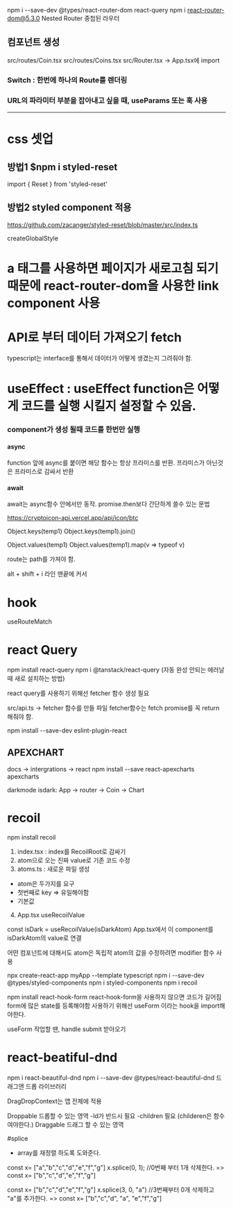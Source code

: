 npm i --save-dev @types/react-router-dom react-query
npm i react-router-dom@5.3.0
Nested Router 중첩된 라우터

## 컴포넌트 생성
src/routes/Coin.tsx
src/routes/Coins.tsx
src/Router.tsx -> App.tsx에 import

### Switch : 한번에 하나의 Route를 렌더링
### URL의 파라미터 부분을 잡아내고 싶을 때, useParams 또는 훅 사용

-------

# css 셋업
## 방법1 $npm i styled-reset
  import { Reset } from 'styled-reset'

## 방법2 styled component 적용
https://github.com/zacanger/styled-reset/blob/master/src/index.ts

createGlobalStyle


# a 태그를 사용하면 페이지가 새로고침 되기 때문에  react-router-dom을 사용한 link component 사용


# API로 부터 데이터 가져오기 fetch
typescript는 interface를 통해서 데이터가 어떻게 생겼는지 그려줘야 함.

# useEffect : useEffect function은 어떻게 코드를 실행 시킬지 설정할 수 있음.
### component가 생성 될때 코드를 한번만 실행

#### async
function 앞에 async를 붙이면 해당 함수는 항상 프라미스를 반환.
프라미스가 아닌것은 프라미스로 감싸서 반환

#### await
await는 async함수 안에서만 동작.
promise.then보다 간단하게 쓸수 있는 문법


https://cryptoicon-api.vercel.app/api/icon/btc


Object.keys(temp1)
Object.keys(temp1).join()

Object.values(temp1)
Object.values(temp1).map(v => typeof v)

route는 path를 가져야 함.

alt + shift + i 라인 맨끝에 커서

# hook
useRouteMatch

# react Query
npm install react-query
npm i @tanstack/react-query (자동 완성 안되는 에러날 때 새로 설치하는 방법)

react query를 사용하기 위해선 fetcher 함수 생성 필요

src/api.ts -> fetcher 함수를 만들 파일
fetcher함수는 fetch promise를 꼭 return 해줘야 함.

npm install --save-dev eslint-plugin-react

## APEXCHART
docs -> intergrations -> react
npm install --save react-apexcharts apexcharts
<script src="https://cdn.jsdelivr.net/npm/apexcharts"></script>
<script src="https://cdn.jsdelivr.net/npm/react-apexcharts"></script>


darkmode
isdark: App -> router -> Coin -> Chart

# recoil
npm install recoil

1. index.tsx : index를 RecoilRoot로 감싸기
2. atom으로 오는 진짜 value로 기존 코드 수정
3. atoms.ts : 새로운 파일 생성
  - atom은 두가지를 요구
  - 첫번째로 key => 유일해야함
  - 기본값
4. App.tsx useRecoilValue

const isDark = useRecoilValue(isDarkAtom)
App.tsx에서 이 component를 isDarkAtom의 value로 연결

어떤 컴포넌트에 대해서도 atom은 독립적
atom의 값을 수정하려면 modifier 함수 사용

npx create-react-app myApp --template typescript
npm i --save-dev @types/styled-components
npm i styled-components
npm i recoil

npm install react-hook-form
react-hook-form을 사용하지 않으면 코드가 길어짐
form에 많은 state를 등록해야함
사용하기 위해선 useForm 이라는 hook을 import해야한다.

useForm 작업할 땐, handle submit 받아오기


# react-beatiful-dnd
npm i react-beautiful-dnd
npm i --save-dev @types/react-beautiful-dnd
드래그앤 드롭 라이브러리

DragDropContext는 앱 전체에 적용

Droppable 드롭할 수 있는 영역
  -Id가 반드시 필요
  -children 필요 (childeren은 함수여야한다.)
Draggable 드래그 할 수 있는 영역

#splice
  - array를 재정렬 하도록 도와준다.

  const x= ["a","b","c","d","e","f","g"]
  x.splice(0, 1); //0번째 부터 1개 삭제한다.
  => const x= ["b","c","d","e","f","g"]
  
  const x= ["b","c","d","e","f","g"]
  x.splice(3, 0, "a") //3번째부터 0개 삭제하고 "a"를 추가한다.
  => const x= ["b","c","d", "a", "e","f","g"]
